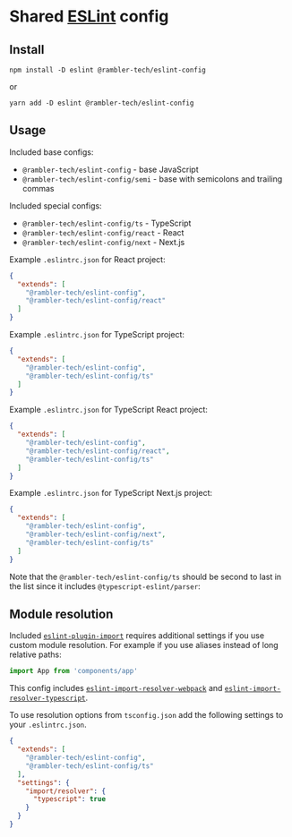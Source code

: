 # Shared [ESLint](https://eslint.org) config

## Install

```
npm install -D eslint @rambler-tech/eslint-config
```

or

```
yarn add -D eslint @rambler-tech/eslint-config
```

## Usage

Included base configs:

- `@rambler-tech/eslint-config` - base JavaScript
- `@rambler-tech/eslint-config/semi` - base with semicolons and trailing commas

Included special configs:

- `@rambler-tech/eslint-config/ts` - TypeScript
- `@rambler-tech/eslint-config/react` - React
- `@rambler-tech/eslint-config/next` - Next.js

Example `.eslintrc.json` for React project:

```json
{
  "extends": [
    "@rambler-tech/eslint-config",
    "@rambler-tech/eslint-config/react"
  ]
}
```

Example `.eslintrc.json` for TypeScript project:

```json
{
  "extends": [
    "@rambler-tech/eslint-config",
    "@rambler-tech/eslint-config/ts"
  ]
}
```

Example `.eslintrc.json` for TypeScript React project:

```json
{
  "extends": [
    "@rambler-tech/eslint-config",
    "@rambler-tech/eslint-config/react",
    "@rambler-tech/eslint-config/ts"
  ]
}
```

Example `.eslintrc.json` for TypeScript Next.js project:

```json
{
  "extends": [
    "@rambler-tech/eslint-config",
    "@rambler-tech/eslint-config/next",
    "@rambler-tech/eslint-config/ts"
  ]
}
```

Note that the `@rambler-tech/eslint-config/ts` should be second to last in the list since it includes `@typescript-eslint/parser`:

## Module resolution

Included [`eslint-plugin-import`](https://github.com/import-js/eslint-plugin-import) requires additional settings if you use custom module resolution. For example if you use aliases instead of long relative paths:

```ts
import App from 'components/app'
```

This config includes [`eslint-import-resolver-webpack`](https://www.npmjs.com/package/eslint-import-resolver-webpack) and [`eslint-import-resolver-typescript`](https://www.npmjs.com/package/eslint-import-resolver-typescript).

To use resolution options from `tsconfig.json` add the following settings to your `.eslintrc.json`.

```json
{
  "extends": [
    "@rambler-tech/eslint-config",
    "@rambler-tech/eslint-config/ts"
  ],
  "settings": {
    "import/resolver": {
      "typescript": true
    }
  }
}
```

